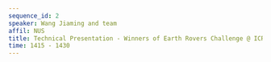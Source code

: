 ```yaml
---
sequence_id: 2
speaker: Wang Jiaming and team
affil: NUS
title: Technical Presentation - Winners of Earth Rovers Challenge @ ICRA 25
time: 1415 - 1430
---
```

